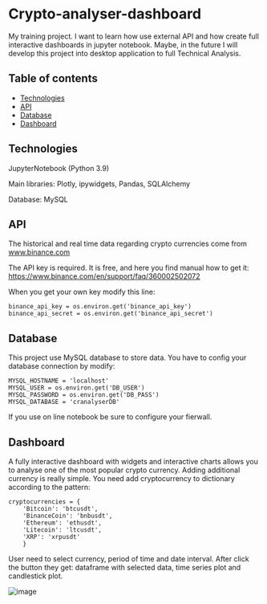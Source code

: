 # Crypto-analyser-dashboard

My training project. I want to learn how use external API and how create full interactive dashboards in jupyter notebook.
Maybe, in the future I will develop this project into desktop application to full Technical Analysis.

## Table of contents
* [Technologies](#Technologies)
* [API](#API)
* [Database](#Database)
* [Dashboard](#Dashboard)


## Technologies

JupyterNotebook (Python 3.9)

  Main libraries: Plotly, ipywidgets, Pandas, SQLAlchemy
  
Database: MySQL


## API

The historical and real time data regarding crypto currencies come from www.binance.com

The API key is required. It is free, and here you find manual how to get it: https://www.binance.com/en/support/faq/360002502072

When you get your own key modify this line: 
```
binance_api_key = os.environ.get('binance_api_key')
binance_api_secret = os.environ.get('binance_api_secret')
```


## Database

This project use MySQL database to store data. 
You have to config your database connection by modify:
```
MYSQL_HOSTNAME = 'localhost'
MYSQL_USER = os.environ.get('DB_USER')
MYSQL_PASSWORD = os.environ.get('DB_PASS')
MYSQL_DATABASE = 'cranalyserDB'
```
If you use on line notebook be sure to configure your fierwall. 


## Dashboard

A fully interactive dashboard with widgets and interactive charts allows you to analyse one of the most popular crypto currency.
Adding additional currency is really simple. You need add cryptocurrency to dictionary according to the pattern:
```
cryptocurrencies = {
    'Bitcoin': 'btcusdt',
    'BinanceCoin': 'bnbusdt',
    'Ethereum': 'ethusdt',
    'Litecoin': 'ltcusdt',
    'XRP': 'xrpusdt'
    }
```
User need to select currency, period of time and date interval. After click the button they get: dataframe with selected data, time series plot and candlestick plot. 

![image](https://user-images.githubusercontent.com/63808220/114439352-2bc51480-9bc9-11eb-89f6-8ff032186226.png)





